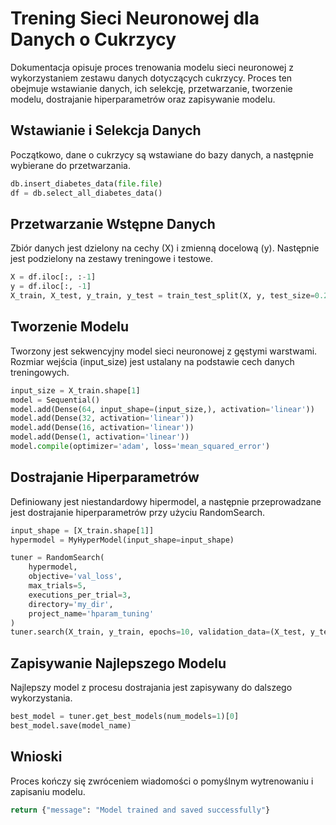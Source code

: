 # Trening Sieci Neuronowej dla Danych o Cukrzycy

Dokumentacja opisuje proces trenowania modelu sieci neuronowej z wykorzystaniem zestawu danych dotyczących cukrzycy. Proces ten obejmuje wstawianie danych, ich selekcję, przetwarzanie, tworzenie modelu, dostrajanie hiperparametrów oraz zapisywanie modelu.

## Wstawianie i Selekcja Danych

Początkowo, dane o cukrzycy są wstawiane do bazy danych, a następnie wybierane do przetwarzania.
```python
db.insert_diabetes_data(file.file)
df = db.select_all_diabetes_data()
```
## Przetwarzanie Wstępne Danych

Zbiór danych jest dzielony na cechy (X) i zmienną docelową (y). Następnie jest podzielony na zestawy treningowe i testowe.
```python
X = df.iloc[:, :-1]
y = df.iloc[:, -1]
X_train, X_test, y_train, y_test = train_test_split(X, y, test_size=0.2, random_state=42)
```
## Tworzenie Modelu

Tworzony jest sekwencyjny model sieci neuronowej z gęstymi warstwami. Rozmiar wejścia (input_size) jest ustalany na podstawie cech danych treningowych.
```python
input_size = X_train.shape[1]
model = Sequential()
model.add(Dense(64, input_shape=(input_size,), activation='linear'))
model.add(Dense(32, activation='linear'))
model.add(Dense(16, activation='linear'))
model.add(Dense(1, activation='linear'))
model.compile(optimizer='adam', loss='mean_squared_error')
```
## Dostrajanie Hiperparametrów

Definiowany jest niestandardowy hipermodel, a następnie przeprowadzane jest dostrajanie hiperparametrów przy użyciu RandomSearch.
```python
input_shape = [X_train.shape[1]]
hypermodel = MyHyperModel(input_shape=input_shape)

tuner = RandomSearch(
    hypermodel,
    objective='val_loss',
    max_trials=5,
    executions_per_trial=3,
    directory='my_dir',
    project_name='hparam_tuning'
)
tuner.search(X_train, y_train, epochs=10, validation_data=(X_test, y_test))
```
## Zapisywanie Najlepszego Modelu

Najlepszy model z procesu dostrajania jest zapisywany do dalszego wykorzystania.
```python
best_model = tuner.get_best_models(num_models=1)[0]
best_model.save(model_name)
```
## Wnioski

Proces kończy się zwróceniem wiadomości o pomyślnym wytrenowaniu i zapisaniu modelu.
```python
return {"message": "Model trained and saved successfully"}
```
